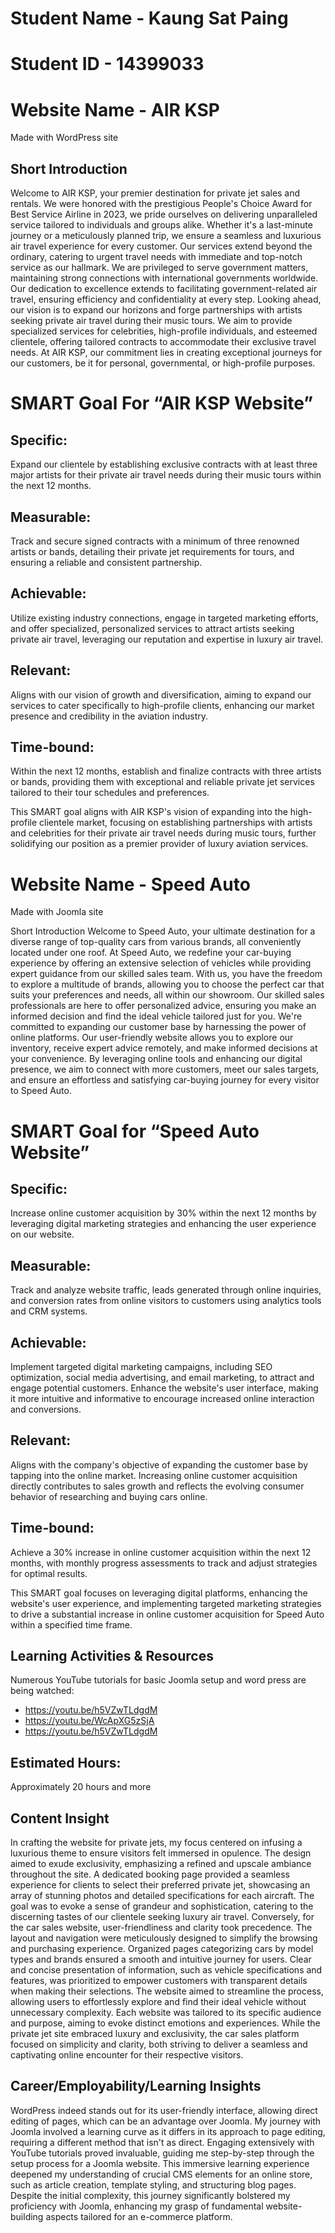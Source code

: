 # Student Name - Kaung Sat Paing
# Student ID - 14399033

# Website Name - AIR KSP
Made with WordPress site

## Short Introduction
Welcome to AIR KSP, your premier destination for private jet sales and rentals. We were honored with the prestigious People's Choice Award for Best Service Airline in 2023, we pride ourselves on delivering unparalleled service tailored to individuals and groups alike. Whether it's a last-minute journey or a meticulously planned trip, we ensure a seamless and luxurious air travel experience for every customer.
Our services extend beyond the ordinary, catering to urgent travel needs with immediate and top-notch service as our hallmark. We are privileged to serve government matters, maintaining strong connections with international governments worldwide. Our dedication to excellence extends to facilitating government-related air travel, ensuring efficiency and confidentiality at every step. Looking ahead, our vision is to expand our horizons and forge partnerships with artists seeking private air travel during their music tours. We aim to provide specialized services for celebrities, high-profile individuals, and esteemed clientele, offering tailored contracts to accommodate their exclusive travel needs. At AIR KSP, our commitment lies in creating exceptional journeys for our customers, be it for personal, governmental, or high-profile purposes.

# SMART Goal For “AIR KSP Website”

## Specific:
Expand our clientele by establishing exclusive contracts with at least three major artists for their private air travel needs during their music tours within the next 12 months.

## Measurable:
Track and secure signed contracts with a minimum of three renowned artists or bands, detailing their private jet requirements for tours, and ensuring a reliable and consistent partnership.

## Achievable: 
Utilize existing industry connections, engage in targeted marketing efforts, and offer specialized, personalized services to attract artists seeking private air travel, leveraging our reputation and expertise in luxury air travel.

## Relevant: 
Aligns with our vision of growth and diversification, aiming to expand our services to cater specifically to high-profile clients, enhancing our market presence and credibility in the aviation industry.

## Time-bound: 
Within the next 12 months, establish and finalize contracts with three artists or bands, providing them with exceptional and reliable private jet services tailored to their tour schedules and preferences.

This SMART goal aligns with AIR KSP's vision of expanding into the high-profile clientele market, focusing on establishing partnerships with artists and celebrities for their private air travel needs during music tours, further solidifying our position as a premier provider of luxury aviation services.

# Website Name - Speed Auto
Made with Joomla site

Short Introduction
Welcome to Speed Auto, your ultimate destination for a diverse range of top-quality cars from various brands, all conveniently located under one roof. At Speed Auto, we redefine your car-buying experience by offering an extensive selection of vehicles while providing expert guidance from our skilled sales team. With us, you have the freedom to explore a multitude of brands, allowing you to choose the perfect car that suits your preferences and needs, all within our showroom. Our skilled sales professionals are here to offer personalized advice, ensuring you make an informed decision and find the ideal vehicle tailored just for you.
We're committed to expanding our customer base by harnessing the power of online platforms. Our user-friendly website allows you to explore our inventory, receive expert advice remotely, and make informed decisions at your convenience. By leveraging online tools and enhancing our digital presence, we aim to connect with more customers, meet our sales targets, and ensure an effortless and satisfying car-buying journey for every visitor to Speed Auto.

# SMART Goal for “Speed Auto Website”

## Specific: 
Increase online customer acquisition by 30% within the next 12 months by leveraging digital marketing strategies and enhancing the user experience on our website.

## Measurable: 
Track and analyze website traffic, leads generated through online inquiries, and conversion rates from online visitors to customers using analytics tools and CRM systems.

## Achievable: 
Implement targeted digital marketing campaigns, including SEO optimization, social media advertising, and email marketing, to attract and engage potential customers. Enhance the website's user interface, making it more intuitive and informative to encourage increased online interaction and conversions.

## Relevant: 
Aligns with the company's objective of expanding the customer base by tapping into the online market. Increasing online customer acquisition directly contributes to sales growth and reflects the evolving consumer behavior of researching and buying cars online.

## Time-bound: 
Achieve a 30% increase in online customer acquisition within the next 12 months, with monthly progress assessments to track and adjust strategies for optimal results.

This SMART goal focuses on leveraging digital platforms, enhancing the website's user experience, and implementing targeted marketing strategies to drive a substantial increase in online customer acquisition for Speed Auto within a specified time frame.


## Learning Activities & Resources

Numerous YouTube tutorials for basic Joomla setup and word press are being watched:
- https://youtu.be/h5VZwTLdgdM
- https://youtu.be/WcApXG5zSjA
- https://youtu.be/h5VZwTLdgdM


## Estimated Hours:

Approximately 20 hours and more


## Content Insight

In crafting the website for private jets, my focus centered on infusing a luxurious theme to ensure visitors felt immersed in opulence. The design aimed to exude exclusivity, emphasizing a refined and upscale ambiance throughout the site. A dedicated booking page provided a seamless experience for clients to select their preferred private jet, showcasing an array of stunning photos and detailed specifications for each aircraft. The goal was to evoke a sense of grandeur and sophistication, catering to the discerning tastes of our clientele seeking luxury air travel.
Conversely, for the car sales website, user-friendliness and clarity took precedence. The layout and navigation were meticulously designed to simplify the browsing and purchasing experience. Organized pages categorizing cars by model types and brands ensured a smooth and intuitive journey for users. Clear and concise presentation of information, such as vehicle specifications and features, was prioritized to empower customers with transparent details when making their selections. The website aimed to streamline the process, allowing users to effortlessly explore and find their ideal vehicle without unnecessary complexity.
Each website was tailored to its specific audience and purpose, aiming to evoke distinct emotions and experiences. While the private jet site embraced luxury and exclusivity, the car sales platform focused on simplicity and clarity, both striving to deliver a seamless and captivating online encounter for their respective visitors.


## Career/Employability/Learning Insights

WordPress indeed stands out for its user-friendly interface, allowing direct editing of pages, which can be an advantage over Joomla. My journey with Joomla involved a learning curve as it differs in its approach to page editing, requiring a different method that isn't as direct. Engaging extensively with YouTube tutorials proved invaluable, guiding me step-by-step through the setup process for a Joomla website. This immersive learning experience deepened my understanding of crucial CMS elements for an online store, such as article creation, template styling, and structuring blog pages. Despite the initial complexity, this journey significantly bolstered my proficiency with Joomla, enhancing my grasp of fundamental website-building aspects tailored for an e-commerce platform.
